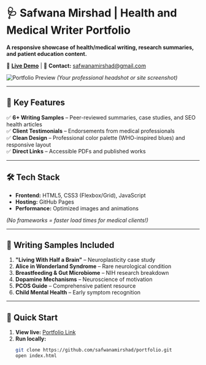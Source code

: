 # 🩺 Safwana Mirshad | Health and Medical Writer Portfolio  
**A responsive showcase of health/medical writing, research summaries, and patient education content.**  

🔗 **[Live Demo](https://safwanamirshad.github.io/portfolio/)** | 📧 **Contact:** [safwanamirshad@gmail.com](mailto:safwanamirshad@gmail.com)  

![Portfolio Preview](/static/images/IMG-20250328-WA0162.jpg) *(Your professional headshot or site screenshot)*  

---

## 🌟 Key Features  
✅ **6+ Writing Samples** – Peer-reviewed summaries, case studies, and SEO health articles  
✅ **Client Testimonials** – Endorsements from medical professionals  
✅ **Clean Design** – Professional color palette (WHO-inspired blues) and responsive layout  
✅ **Direct Links** – Accessible PDFs and published works  

---

## 🛠️ Tech Stack  
- **Frontend:** HTML5, CSS3 (Flexbox/Grid), JavaScript  
- **Hosting:** GitHub Pages  
- **Performance:** Optimized images and animations  

*(No frameworks = faster load times for medical clients!)*  

---

## 📝 Writing Samples Included  
1. **"Living With Half a Brain"** – Neuroplasticity case study  
2. **Alice in Wonderland Syndrome** – Rare neurological condition  
3. **Breastfeeding & Gut Microbiome** – NIH research breakdown  
4. **Dopamine Mechanisms** – Neuroscience of motivation  
5. **PCOS Guide** – Comprehensive patient resource  
6. **Child Mental Health** – Early symptom recognition  

---

## 🚀 Quick Start  
1. **View live:** [Portfolio Link](https://safwanamirshad.github.io/portfolio/)  
2. **Run locally:**  
   ```bash
   git clone https://github.com/safwanamirshad/portfolio.git  
   open index.html  
